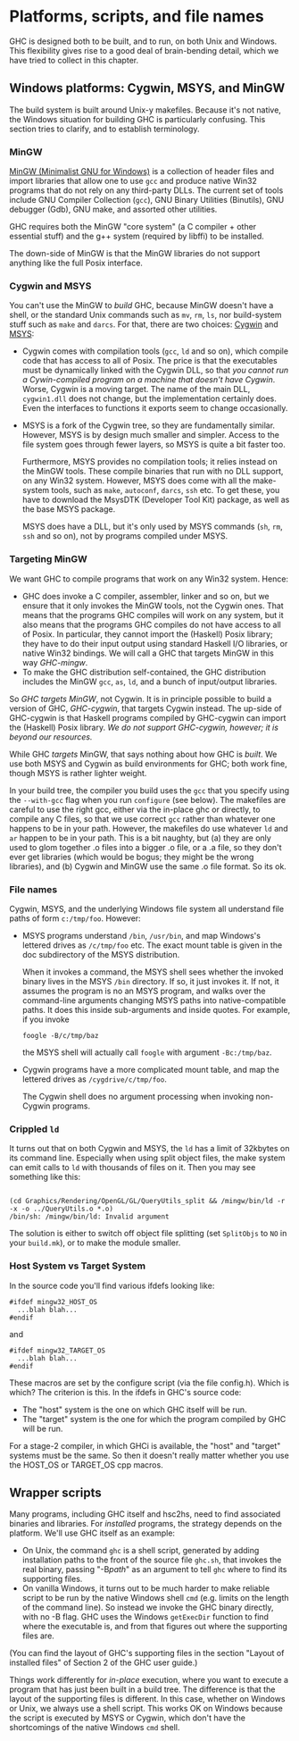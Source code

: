 # Platforms, scripts, and file names


GHC is designed both to be built, and to run, on both Unix and Windows.  This flexibility
gives rise to a good deal of brain-bending detail, which we have tried to collect in this chapter.

## Windows platforms: Cygwin, MSYS, and MinGW


The build system is built around Unix-y makefiles.  Because it's not native,
the Windows situation for building GHC is particularly confusing.  This section
tries to clarify, and to establish terminology.

### MinGW

[ MinGW (Minimalist GNU for Windows)](http://www.mingw.org) 
is a collection of header
files and import libraries that allow one to use `gcc` and produce
native Win32 programs that do not rely on any third-party DLLs. The
current set of tools include GNU Compiler Collection (`gcc`), GNU Binary
Utilities (Binutils), GNU debugger (Gdb), GNU make, and assorted
other utilities. 


GHC requires both the MinGW "core system" (a C compiler + other essential stuff)
and the g++ system (required by libffi) to be installed. 


The down-side of MinGW is that the MinGW libraries do not support anything like the full
Posix interface.  

### Cygwin and MSYS


You can't use the MinGW to *build* GHC, because MinGW doesn't have a shell,
or the standard Unix commands such as `mv`, `rm`,
`ls`, nor build-system stuff such as `make` and `darcs`.
For that, there are two choices: [ Cygwin](http://www.cygwin.com) 
and [ MSYS](http://www.mingw.org/msys.shtml):

- Cygwin comes with compilation tools (`gcc`, `ld` and so on), which
  compile code that has access to all of Posix.  The price is that the executables must be 
  dynamically linked with the Cygwin DLL, so that *you cannot run a Cywin-compiled program on a machine
  that doesn't have Cygwin*.  Worse, Cygwin is a moving target.  The name of the main DLL, `cygwin1.dll`
  does not change, but the implementation certainly does.  Even the interfaces to functions
  it exports seem to change occasionally. 
- MSYS is a fork of the Cygwin tree, so they
  are fundamentally similar.  However, MSYS is by design much smaller and simpler. 
  Access to the file system goes
  through fewer layers, so MSYS is quite a bit faster too.

  Furthermore, MSYS provides no compilation tools; it relies instead on the MinGW tools. These
  compile binaries that run with no DLL support, on any Win32 system.
  However, MSYS does come with all the make-system tools, such as `make`, `autoconf`, 
  `darcs`, `ssh` etc.  To get these, you have to download the 
  MsysDTK (Developer Tool Kit) package, as well as the base MSYS package.

  MSYS does have a DLL, but it's only used by MSYS commands (`sh`, `rm`, 
  `ssh` and so on),
  not by programs compiled under MSYS.

### Targeting MinGW


We want GHC to compile programs that work on any Win32 system.  Hence:

- GHC does invoke a C compiler, assembler, linker and so on, but we ensure that it only
  invokes the MinGW tools, not the Cygwin ones.  That means that the programs GHC compiles
  will work on any system, but it also means that the programs GHC compiles do not have access
  to all of Posix.  In particular, they cannot import the (Haskell) Posix 
  library; they have to do
  their input output using standard Haskell I/O libraries, or native Win32 bindings.
  We will call a GHC that targets MinGW in this way *GHC-mingw*.
- To make the GHC distribution self-contained, the GHC distribution includes the MinGW `gcc`,
  `as`, `ld`, and a bunch of input/output libraries.  


So *GHC targets MinGW*, not Cygwin.
It is in principle possible to build a version of GHC, *GHC-cygwin*, 
that targets Cygwin instead.  The up-side of GHC-cygwin is
that Haskell programs compiled by GHC-cygwin can import the (Haskell) Posix library.
*We do not support GHC-cygwin, however; it is beyond our resources.*


While GHC *targets* MinGW, that says nothing about 
how GHC is *built*.  We use both MSYS and Cygwin as build environments for
GHC; both work fine, though MSYS is rather lighter weight.


In your build tree, the compiler you build uses the `gcc` that you specify using the
`--with-gcc` flag when you run `configure` (see below).
The makefiles are careful to use the right gcc, either via the in-place ghc or directly,
to compile any C files, so that we use correct `gcc` rather than
whatever one happens to be in your path.  However, the makefiles do use whatever `ld` 
and `ar` happen to be in your path. This is a bit naughty, but (a) they are only
used to glom together .o files into a bigger .o file, or a .a file, 
so they don't ever get libraries (which would be bogus; they might be the wrong libraries), and (b)
Cygwin and MinGW use the same .o file format.  So its ok.

### File names


Cygwin, MSYS, and the underlying Windows file system all understand file paths of form `c:/tmp/foo`.
However:

- MSYS programs understand `/bin`, `/usr/bin`, and map Windows's lettered drives as
  `/c/tmp/foo` etc.  The exact mount table is given in the doc subdirectory of the MSYS distribution.

  When it invokes a command, the MSYS shell sees whether the invoked binary lives in the MSYS `/bin`
  directory.  If so, it just invokes it.  If not, it assumes the program is no an MSYS program, and walks over the command-line
  arguments changing MSYS paths into native-compatible paths.
  It does this inside sub-arguments and inside quotes. For example,
  if you invoke

  ```wiki
  foogle -B/c/tmp/baz
  ```

  the MSYS shell will actually call `foogle` with argument `-Bc:/tmp/baz`.
- Cygwin programs have a more complicated mount table, and map the lettered drives as `/cygdrive/c/tmp/foo`.

  The Cygwin shell does no argument processing when invoking non-Cygwin programs.

### Crippled `ld`


It turns out that on both Cygwin and MSYS, the `ld` has a
limit of 32kbytes on its command line.  Especially when using split object
files, the make system can emit calls to `ld` with thousands
of files on it.  Then you may see something like this:

```wiki

(cd Graphics/Rendering/OpenGL/GL/QueryUtils_split && /mingw/bin/ld -r -x -o ../QueryUtils.o *.o)
/bin/sh: /mingw/bin/ld: Invalid argument

```


The solution is either to switch off object file splitting (set
`SplitObjs` to `NO` in your
`build.mk`),
or to make the module smaller.

### Host System vs Target System


In the source code you'll find various ifdefs looking like:

```wiki
#ifdef mingw32_HOST_OS
  ...blah blah...
#endif
```


and 

```wiki
#ifdef mingw32_TARGET_OS
  ...blah blah...
#endif
```


These macros are set by the configure script (via the file config.h).
Which is which?  The criterion is this.  In the ifdefs in GHC's source code:

- The "host" system is the one on which GHC itself will be run.
- The "target" system is the one for which the program compiled by GHC will be run.


For a stage-2 compiler, in which GHCi is available, the "host" and "target" systems must be the same.
So then it doesn't really matter whether you use the HOST_OS or TARGET_OS cpp macros.

## Wrapper scripts


Many programs, including GHC itself and hsc2hs, need to find associated binaries and libraries.
For *installed* programs, the strategy depends on the platform.  We'll use
GHC itself as an example:

- On Unix, the command `ghc` is a shell script, generated by adding installation
  paths to the front of the source file `ghc.sh`, 
  that invokes the real binary, passing "-B*path*" as an argument to tell `ghc`
  where to find its supporting files. 
- On vanilla Windows, it turns out to be much harder to make reliable script to be run by the
  native Windows shell `cmd` (e.g. limits on the length
  of the command line).  So instead we invoke the GHC binary directly, with no -B flag.
  GHC uses the Windows `getExecDir` function to find where the executable is,
  and from that figures out where the supporting files are.


(You can find the layout of GHC's supporting files in the
section "Layout of installed files" of Section 2 of the GHC user guide.)


Things work differently for *in-place* execution, where you want to
execute a program that has just been built in a build tree. The difference is that the
layout of the supporting files is different.
In this case, whether on Windows or Unix, we always use a shell script. This works OK
on Windows because the script is executed by MSYS or Cygwin, which don't have the
shortcomings of the native Windows `cmd` shell.
